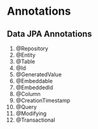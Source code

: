 # Annotations

## Data JPA Annotations
1. @Repository
2. @Entity
3. @Table
4. @Id
5. @GeneratedValue
6. @Embeddable
7. @EmbeddedId
8. @Column
9. @CreationTimestamp
10. @Query
11. @Modifying 
12. @Transactional